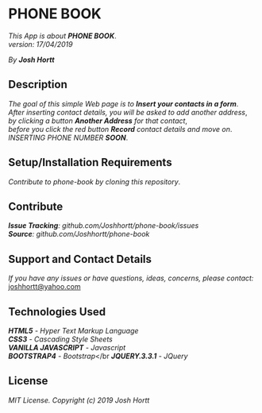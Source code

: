# PHONE BOOK

_This App is about **PHONE BOOK**_.<br/>
_version: 17/04/2019_<br/>

_By **Josh Hortt**_

## Description

_The goal of this simple Web page is to **Insert your contacts in a form**_.<br/>
_After inserting contact details, you will be asked to add another address_,<br/>
_by clicking a button **Another Address** for that contact_,<br/>
_before you click the red button **Record** contact details and move on_.<br/>
_INSERTING PHONE NUMBER **SOON**_.

## Setup/Installation Requirements

_Contribute to phone-book by cloning this repository_.

## Contribute

_**Issue Tracking**: github.com/Joshhortt/phone-book/issues_<br/>
_**Source**: github.com/Joshhortt/phone-book_

## Support and Contact Details

_If you have any issues or have questions, ideas, concerns, please contact:_ joshhortt@yahoo.com

## Technologies Used

_**HTML5** - Hyper Text Markup Language_<br/>
_**CSS3** - Cascading Style Sheets_<br/>
_**VANILLA JAVASCRIPT** - Javascript_</br>
_**BOOTSTRAP4** - Bootstrap_</br
_**JQUERY.3.3.1** - JQuery_

## License

*MIT License. Copyright (c) 2019 Josh Hortt*
